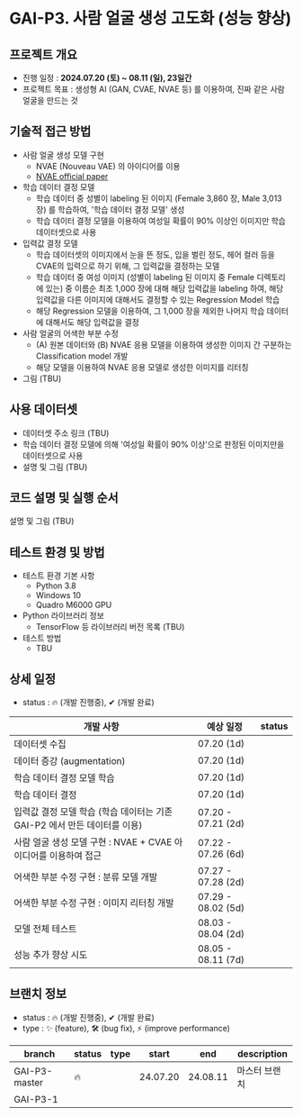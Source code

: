 # GAI-P3. 사람 얼굴 생성 고도화 (성능 향상)
## 프로젝트 개요
* 진행 일정 : **2024.07.20 (토) ~ 08.11 (일), 23일간**
* 프로젝트 목표 : 생성형 AI (GAN, CVAE, NVAE 등) 를 이용하여, 진짜 같은 사람 얼굴을 만드는 것

## 기술적 접근 방법
* 사람 얼굴 생성 모델 구현
  * NVAE (Nouveau VAE) 의 아이디어를 이용
  * [NVAE official paper](https://arxiv.org/pdf/2007.03898)
* 학습 데이터 결정 모델
  * 학습 데이터 중 성별이 labeling 된 이미지 (Female 3,860 장, Male 3,013 장) 를 학습하여, '학습 데이터 결정 모델' 생성
  * 학습 데이터 결정 모델을 이용하여 여성일 확률이 90% 이상인 이미지만 학습 데이터셋으로 사용 
* 입력값 결정 모델
  * 학습 데이터셋의 이미지에서 눈을 뜬 정도, 입을 벌린 정도, 헤어 컬러 등을 CVAE의 입력으로 하기 위해, 그 입력값을 결정하는 모델
  * 학습 데이터 중 여성 이미지 (성별이 labeling 된 이미지 중 Female 디렉토리에 있는) 중 이름순 최초 1,000 장에 대해 해당 입력값을 labeling 하여, 해당 입력값을 다른 이미지에 대해서도 결정할 수 있는 Regression Model 학습
  * 해당 Regression 모델을 이용하여, 그 1,000 장을 제외한 나머지 학습 데이터에 대해서도 해당 입력값을 결정
* 사람 얼굴의 어색한 부분 수정
  * (A) 원본 데이터와 (B) NVAE 응용 모델을 이용하여 생성한 이미지 간 구분하는 Classification model 개발
  * 해당 모델을 이용하여 NVAE 응용 모델로 생성한 이미지를 리터칭
* 그림 (TBU)

## 사용 데이터셋
* 데이터셋 주소 링크 (TBU)
* 학습 데이터 결정 모델에 의해 '여성일 확률이 90% 이상'으로 판정된 이미지만을 데이터셋으로 사용
* 설명 및 그림 (TBU)

## 코드 설명 및 실행 순서
설명 및 그림 (TBU)

## 테스트 환경 및 방법
* 테스트 환경 기본 사항
  * Python 3.8
  * Windows 10
  * Quadro M6000 GPU
* Python 라이브러리 정보
  * TensorFlow 등 라이브러리 버전 목록 (TBU)
* 테스트 방법
  * TBU

## 상세 일정
* status : 🔥 (개발 진행중), ✔ (개발 완료)

|개발 사항|예상 일정|status|
|---|---|---|
|데이터셋 수집|07.20 (1d)||
|데이터 증강 (augmentation)|07.20 (1d)||
|학습 데이터 결정 모델 학습|07.20 (1d)||
|학습 데이터 결정|07.20 (1d)||
|입력값 결정 모델 학습 (학습 데이터는 기존 GAI-P2 에서 만든 데이터를 이용)|07.20 - 07.21 (2d)||
|사람 얼굴 생성 모델 구현 : NVAE + CVAE 아이디어를 이용하여 접근|07.22 - 07.26 (6d)||
|어색한 부분 수정 구현 : 분류 모델 개발|07.27 - 07.28 (2d)||
|어색한 부분 수정 구현 : 이미지 리터칭 개발|07.29 - 08.02 (5d)||
|모델 전체 테스트|08.03 - 08.04 (2d)||
|성능 추가 향상 시도|08.05 - 08.11 (7d)||

## 브랜치 정보
* status : 🔥 (개발 진행중), ✔ (개발 완료)
* type : ✨ (feature), 🛠 (bug fix), ⚡ (improve performance)

|branch|status|type|start|end|description|
|---|---|---|---|---|---|
|GAI-P3-master|🔥||24.07.20|24.08.11|마스터 브랜치|
|GAI-P3-1||||||